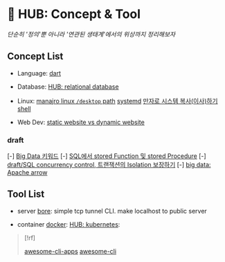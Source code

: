 # 󰏢 HUB: Concept & Tool

  _단순히 '정의'뿐 아니라  '연관된 생태계'에서의 위상까지 정리해보자_



## Concept List

- Language:
  [dart](/concepts_and_tools/concepts/languages/dart/index.md)

- Database:
  [HUB: relational database](/concepts_and_tools/concepts/database/relational_database/index.md)

- Linux:
  [manajro linux `/desktop` path](/concepts_and_tools/concepts/linux/manajro_linux_desktop_path)
  [systemd](/concepts_and_tools/concepts/linux/systemd)
  [만자로 시스템 복사(이사)하기](/concepts_and_tools/concepts/linux/만자로_시스템_복사하기)
  [shell](/concepts_and_tools/concepts/linux/shell)

- Web Dev:
  [static website vs dynamic website](/concepts_and_tools/concepts/web_dev/static_website_vs_dynamic_website)


### draft

[-] [Big Data 키워드](/concepts_and_tools/draft/Big_Data_키워드)
[-] [SQL에서 stored Function 및 stored Procedure](/concepts_and_tools/draft/SQL에서_stored_Function_및_stored_Procedure)
[-] [draft/SQL concurrency control, 트랜잭션의 Isolation 보장하기](/concepts_and_tools/draft/SQL_concurrency_control,_트랜잭션의_Isolation_보장하기)
[-] [big data: Apache arrow](big_data:_Apache_arrow)


## Tool List

- server
  [bore](/concepts_and_tools/tools/bore.md):
    simple tcp tunnel CLI. make localhost to public server

- container
  [docker](/concepts_and_tools/tools/docker.md):
  [HUB: kubernetes](/concepts_and_tools/tools/kubernetes/index.md):


> [!rf]
>
> [awesome-cli-apps](https://github.com/agarrharr/awesome-cli-apps)
> [awesome-cli](https://github.com/Kikobeats/awesome-cli)
